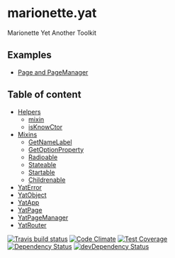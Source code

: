 # marionette.yat

Marionette Yet Another Toolkit

## Examples
* [Page and PageManager](https://codepen.io/dimatabu/full/opGPoQ)

## Table of content
* [Helpers](./docs/helpers/readme.md)
	* [mixin](./docs/helpers/mixin.md)
	* [isKnowCtor](./docs/helpers/mixin.md)	
* [Mixins](./docs/mixins/readme.md)	
	* [GetNameLabel](./docs/mixins/get-name-label.md)
	* [GetOptionProperty](./docs/mixins/get-option-property.md)
	* [Radioable](./docs/mixins/Radioable.md)
	* [Stateable](./docs/mixins/Stateable.md)
	* [Startable](./docs/mixins/Startable.md)
	* [Childrenable](./docs/mixins/Childrenable.md)
* [YatError](./docs/YatError.md)
* [YatObject](./docs/YatObject.md)
* [YatApp](./docs/YatApp.md)
* [YatPage](./docs/YatPage.md)
* [YatPageManager](./docs/YatPageManager.md)
* [YatRouter](./docs/YatRouter.md)


[![Travis build status](http://img.shields.io/travis/taburetkin/marionette.yat.svg?style=flat)](https://travis-ci.org/taburetkin/marionette.yat)
[![Code Climate](https://codeclimate.com/github/taburetkin/marionette.yat/badges/gpa.svg)](https://codeclimate.com/github/taburetkin/marionette.yat)
[![Test Coverage](https://codeclimate.com/github/taburetkin/marionette.yat/badges/coverage.svg)](https://codeclimate.com/github/taburetkin/marionette.yat)
[![Dependency Status](https://david-dm.org/taburetkin/marionette.yat.svg)](https://david-dm.org/taburetkin/marionette.yat)
[![devDependency Status](https://david-dm.org/taburetkin/marionette.yat/dev-status.svg)](https://david-dm.org/taburetkin/marionette.yat#info=devDependencies)
